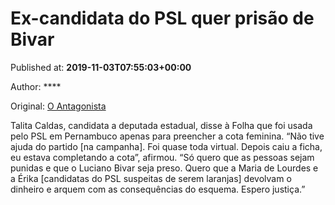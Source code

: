 
# Ex-candidata do PSL quer prisão de Bivar

Published at: **2019-11-03T07:55:03+00:00**

Author: ****

Original: [O Antagonista](https://www.oantagonista.com/brasil/ex-candidata-do-psl-quer-prisao-de-bivar/)

Talita Caldas, candidata a deputada estadual, disse à Folha que foi usada pelo PSL em Pernambuco apenas para preencher a cota feminina.
“Não tive ajuda do partido [na campanha]. Foi quase toda virtual. Depois caiu a ficha, eu estava completando a cota”, afirmou.
“Só quero que as pessoas sejam punidas e que o Luciano Bivar seja preso. Quero que a Maria de Lourdes e a Érika [candidatas do PSL suspeitas de serem laranjas] devolvam o dinheiro e arquem com as consequências do esquema. Espero justiça.”
